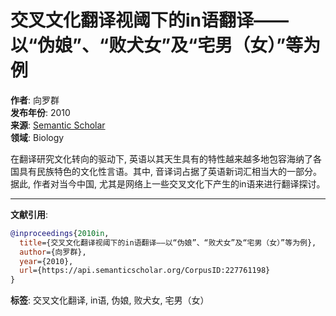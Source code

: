 # 交叉文化翻译视阈下的in语翻译——以“伪娘”、“败犬女”及“宅男（女）”等为例

**作者**: 向罗群  
**发布年份**: 2010  
**来源**: [Semantic Scholar](https://api.semanticscholar.org/CorpusID:227761198)  
**领域**: Biology  

在翻译研究文化转向的驱动下, 英语以其天生具有的特性越来越多地包容海纳了各国具有民族特色的文化性言语。其中, 音译词占据了英语新词汇相当大的一部分。据此, 作者对当今中国, 尤其是网络上一些交叉文化下产生的in语来进行翻译探讨。

---

**文献引用**:  
```bibtex
@inproceedings{2010in,
  title={交叉文化翻译视阈下的in语翻译——以“伪娘”、“败犬女”及“宅男（女）”等为例},
  author={向罗群},
  year={2010},
  url={https://api.semanticscholar.org/CorpusID:227761198}
}
```

**标签**: 交叉文化翻译, in语, 伪娘, 败犬女, 宅男（女）